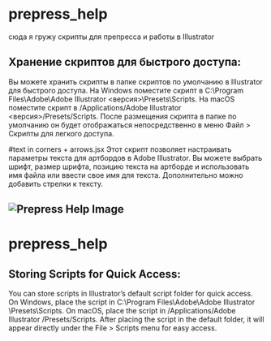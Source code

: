 # prepress_help
сюда я гружу скрипты для препресса и работы в Illustrator

## Хранение скриптов для быстрого доступа:

Вы можете хранить скрипты в папке скриптов по умолчанию в Illustrator для быстрого доступа.
На Windows поместите скрипт в C:\Program Files\Adobe\Adobe Illustrator <версия>\Presets\Scripts.
На macOS поместите скрипт в /Applications/Adobe Illustrator <версия>/Presets/Scripts.
После размещения скрипта в папке по умолчанию он будет отображаться непосредственно в меню Файл > Скрипты для легкого доступа.


#text in corners + arrows.jsx
Этот скрипт позволяет настраивать параметры текста для артбордов в Adobe Illustrator.
Вы можете выбрать шрифт, размер шрифта, позицию текста на артборде и использовать имя файла или ввести свое имя для текста. Дополнительно можно добавить стрелки к тексту.


![Prepress Help Image](https://github.com/cheeseOFcheese/prepress_help/blob/main/image/image.png)
 -
# prepress_help

## Storing Scripts for Quick Access:

You can store scripts in Illustrator’s default script folder for quick access.
On Windows, place the script in C:\Program Files\Adobe\Adobe Illustrator <version>\Presets\Scripts.
On macOS, place the script in /Applications/Adobe Illustrator <version>/Presets/Scripts.
After placing the script in the default folder, it will appear directly under the File > Scripts menu for easy access.
